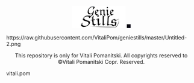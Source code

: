 <p align="center">
<img src="https://raw.githubusercontent.com/VitaliPom/geniestills/master/geniestills-logo.png" alt="logo.com">
<img src="https://raw.githubusercontent.com/VitaliPom/stardust/master/stardust/SCREENSHOT.png" alt="screenshot.com" style="width:10px;height:10px;">
</p>
https://raw.githubusercontent.com/VitaliPom/geniestills/master/Untitled-2.png
<p align="center">This repository is only for Vitali Pomanitski. All copyrights reserved to ©Vitali Pomanitski Copr. Reserved. <p> vitali.pom </p>
</p>

